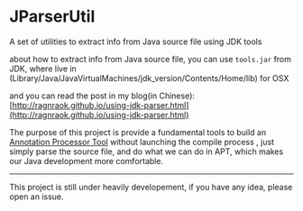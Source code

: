 # JParserUtil
A set of utilities to extract info from Java source file using JDK tools

about how to extract info from Java source file, you can use ``tools.jar`` from JDK, where live in (Library/Java/JavaVirtualMachines/jdk_version/Contents/Home/lib) for OSX

and you can read the post in my blog(in Chinese): [http://ragnraok.github.io/using-jdk-parser.html](http://ragnraok.github.io/using-jdk-parser.html) 

The purpose of this project is provide a fundamental tools to build an [Annotation Processor Tool](http://docs.oracle.com/javase/7/docs/technotes/guides/apt/) without launching the compile process , just simply parse the source file, and do what we can do in APT, which makes our Java development more comfortable.

-------

This project is still under heavily developement, if you have any idea, please open an issue.


